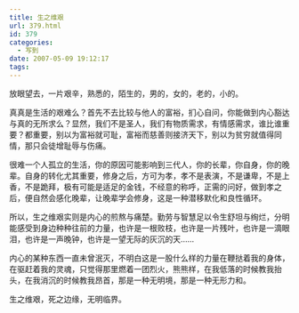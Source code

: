```yaml
---
title: 生之维艰
url: 379.html
id: 379
categories:
  - 写到
date: 2007-05-09 19:12:17
tags:
---
```


放眼望去，一片艰辛，熟悉的，陌生的，男的，女的，老的，小的。  
  
真真是生活的艰难么？首先不去比较与他人的富裕，扪心自问，你能做到内心豁达与真的无所求么？显然，我们不是圣人，我们有物质需求，有情感需求，谁比谁重要？都重要，别以为富裕就可耻，富裕而慈善则接济天下，别以为贫穷就值得同情，那只会徒增耻辱与伤痛。  
  
很难一个人孤立的生活，你的原因可能影响到三代人，你的长辈，你自身，你的晚辈。自身的转化尤其重要，修身之后，方可为孝，孝不是表演，不是谦卑，不是上 香，不是跪拜，极有可能是适足的金钱，不经意的称呼，正需的问好，做到孝之后，便自然会感化晚辈，让晚辈学会修身，这是一种潜移默化和良性循环。  
  
所以，生之维艰实则是内心的煎熬与痛楚。勤劳与智慧足以令生舒坦与绚烂，分明能感受到身边种种往前的力量，也许是一根败枝，也许是一片残叶，也许是一滴眼泪，也许是一声晚钟，也许是一望无际的灰沉的天……  
  
内心的某种东西一直未曾泯灭，不明白这是一股什么样的力量在鞭挞着我的身体，在驱赶着我的灵魂，只觉得那里燃着一团烈火，熊熊样，在我低落的时候教我抬头，在我消沉的时候教我昂首，那是一种无明境，那是一种无形力和。  
  
生之维艰，死之边缘，无明临界。